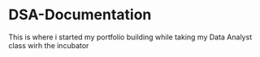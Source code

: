 # DSA-Documentation
This is where i started  my portfolio building while taking  my Data Analyst class wirh  the incubator
